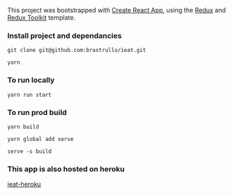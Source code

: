 This project was bootstrapped with [Create React App](https://github.com/facebook/create-react-app), using the [Redux](https://redux.js.org/) and [Redux Toolkit](https://redux-toolkit.js.org/) template.

### Install project and dependancies

`git clone git@github.com:brastrullo/ieat.git`

`yarn`

### To run locally

`yarn run start`

### To run prod build

`yarn build`

`yarn global add serve`

`serve -s build`

### This app is also hosted on heroku
[ieat-heroku](https://ieat-heroku.herokuapp.com/)

